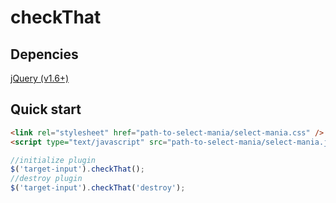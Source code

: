 # checkThat

## Depencies

[jQuery (v1.6+)](https://jquery.com)

## Quick start

```html
<link rel="stylesheet" href="path-to-select-mania/select-mania.css" />
<script type="text/javascript" src="path-to-select-mania/select-mania.js"></script>
```

```javascript
//initialize plugin
$('target-input').checkThat();
//destroy plugin
$('target-input').checkThat('destroy');
```
